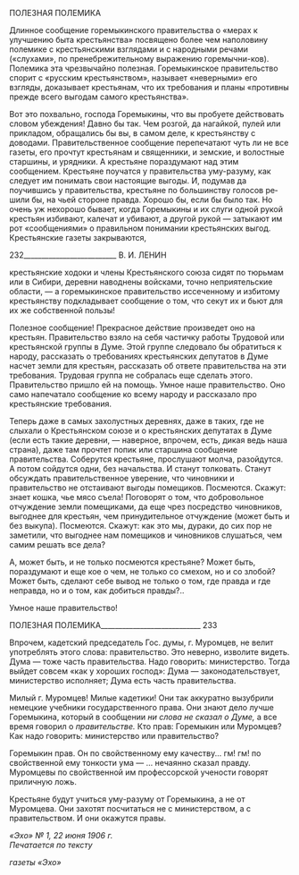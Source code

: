 ПОЛЕЗНАЯ ПОЛЕМИКА

Длинное сообщение горемыкинского правительства о «мерах к улучшению быта крестьянства» посвящено более чем наполовину полемике с крестьянскими взглядами и с народными речами («слухами», по пренебрежительному выражению горемычни-ков). Полемика эта чрезвычайно полезная. Горемыкинское правительство спорит с «русским крестьянством», называет «неверными» его взгляды, доказывает крестьянам, что их требования и планы «противны прежде всего выгодам самого крестьянства».

Вот это похвально, господа Горемыкины, что вы пробуете действовать словом убеж­дения! Давно бы так. Чем розгой, да нагайкой, пулей или прикладом, обращались бы вы, в самом деле, к крестьянству с доводами. Правительственное сообщение перепеча­тают чуть ли не все газеты, его прочтут крестьянам и священники, и земские, и волост­ные старшины, и урядники. А крестьяне пораздумают над этим сообщением. Крестьяне поучатся у правительства уму-разуму, как следует им понимать свои настоящие выго­ды. И, подумав да поучившись у правительства, крестьяне по большинству голосов ре­шили бы, на чьей стороне правда. Хорошо бы, если бы было так. Но очень уж нехоро­шо бывает, когда Горемыкины и их слуги одной рукой крестьян избивают, калечат и убивают, а другой рукой — затыкают им рот «сообщениями» о правильном понимании крестьянских выгод. Крестьянские газеты закрываются,

  

232__________________________ В. И. ЛЕНИН

крестьянские ходоки и члены Крестьянского союза сидят по тюрьмам или в Сибири, деревни наводнены войсками, точно неприятельские области, — а горемыкинское пра­вительство иссеченному и избитому крестьянству подкладывает сообщение о том, что секут их и бьют для их же собственной пользы!

Полезное сообщение! Прекрасное действие произведет оно на крестьян. Правитель­ство взяло на себя частичку работы Трудовой или крестьянской группы в Думе. Этой группе следовало бы обратиться к народу, рассказать о требованиях крестьянских де­путатов в Думе насчет земли для крестьян, рассказать об ответе правительства на эти требования. Трудовая группа не собралась еще сделать этого. Правительство пришло ей на помощь. Умное наше правительство. Оно само напечатало сообщение ко всему народу и рассказало про крестьянские требования.

Теперь даже в самых захолустных деревнях, даже в таких, где не слыхали о Кресть­янском союзе и о крестьянских депутатах в Думе (если есть такие деревни, — наверное, впрочем, есть, дикая ведь наша страна), даже там прочтет попик или старшина сообще­ние правительства. Соберутся крестьяне, прослушают молча, разойдутся. А потом сой­дутся одни, без начальства. И станут толковать. Станут обсуждать правительственное уверение, что чиновники и правительство не отстаивают выгоды помещиков. Посмеют­ся. Скажут: знает кошка, чье мясо съела! Поговорят о том, что добровольное отчужде­ние земли помещиками, да еще чрез посредство чиновников, выгоднее для крестьян, чем принудительное отчуждение (может быть и без выкупа). Посмеются. Скажут: как это мы, дураки, до сих пор не заметили, что выгоднее нам помещиков и чиновников слушаться, чем самим решать все дела?

А, может быть, и не только посмеются крестьяне? Может быть, пораздумают и еще кое о чем, не только со смехом, но и со злобой? Может быть, сделают себе вывод не только о том, где правда и где неправда, но и о том, как добиться правды?..

Умное наше правительство!

  

ПОЛЕЗНАЯ ПОЛЕМИКА____________________________ 233

Впрочем, кадетский председатель Гос. думы, г. Муромцев, не велит употреблять этого слова: правительство. Это неверно, изволите видеть. Дума — тоже часть прави­тельства. Надо говорить: министерство. Тогда выйдет совсем «как у хороших господ»: Дума — законодательствует, министерство исполняет; Дума есть часть правительства.

Милый г. Муромцев! Милые кадетики! Они так аккуратно вызубрили немецкие учебники государственного права. Они знают дело лучше Горемыкина, который в со­общении _ни слова не сказал о Думе,_ а все время говорил о _правительстве._ Кто прав: Горемыкин или Муромцев? Как надо говорить: министерство или правительство?

Горемыкин прав. Он по свойственному ему качеству... гм! гм! по свойственной ему тонкости ума — ... нечаянно сказал правду. Муромцевы по свойственной им профес­сорской учености говорят приличную ложь.

Крестьяне будут учиться уму-разуму от Горемыкина, а не от Муромцева. Они захо­тят посчитаться не с министерством, а с правительством. И они окажутся правы.

_«Эхо» № 1, 22 июня 1906 г.                                                                 Печатается по тексту_

_газеты «Эхо»_